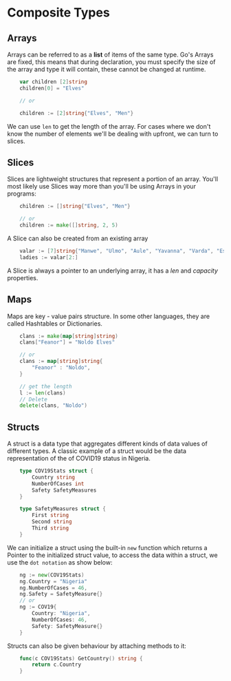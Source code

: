 # Composite Types

## Arrays

Arrays can be referred to as a __list__ of items of the same type. Go's Arrays are fixed, this means that during declaration, you must specify the size of the array and type it will contain, these cannot be changed at runtime.

```go
    var children [2]string
    children[0] = "Elves"

    // or

    children := [2]string{"Elves", "Men"}
```

We can use `len` to get the length of the array. For cases where we don't know the number of elements we'll be dealing with upfront, we can turn to slices.

## Slices

Slices are lightweight structures that represent a portion of an array. You'll most likely use Slices way more than you'll be using Arrays in your programs:

```go
    children := []string{"Elves", "Men"}

    // or
    children := make([]string, 2, 5)
```

A Slice can also be created from an existing array

```go
    valar := [7]string{"Manwe", "Ulmo", "Aule", "Yavanna", "Varda", "Este", "Nienna"}
    ladies := valar[2:]
```

A Slice is always a pointer to an underlying array, it has a _len_ and _capacity_ properties.

## Maps

Maps are key - value pairs structure. In some other languages, they are called Hashtables or Dictionaries.

```go
    clans := make(map[string]string)
    clans["Feanor"] = "Noldo Elves"

    // or
    clans := map[string]string{
        "Feanor" : "Noldo",
    }

    // get the length
    l := len(clans)
    // Delete
    delete(clans, "Noldo")
```

## Structs

A struct is a data type that aggregates different kinds of data values of different types. A classic example of a struct would be the data representation of the of COVID19 status in Nigeria.

```go
    type COV19Stats struct {
        Country string
        NumberOfCases int
        Safety SafetyMeasures
    }

    type SafetyMeasures struct {
        First string
        Second string
        Third string
    }
```

We can initialize a struct using the built-in `new` function which returns a Pointer to the initialized struct value, to access the data within a struct, we use the `dot notation` as show below:

```go
    ng := new(COV19Stats)
    ng.Country = "Nigeria"
    ng.NumberOfCases = 46,
    ng.Safety = SafetyMeasure{}
    // or
    ng := COV19{
        Country: "Nigeria",
        NumberOfCases: 46,
        Safety: SafetyMeasure{}
    }
```

Structs can also be given behaviour by attaching methods to it:

```go
    func(c COV19Stats) GetCountry() string {
        return c.Country
    }
```
